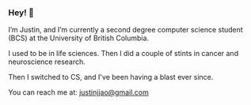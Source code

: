 ### Hey! 👋

<!--
**justinjao/justinjao** is a ✨ _special_ ✨ repository because its `README.md` (this file) appears on your GitHub profile.

Here are some ideas to get you started:

- 🔭 I’m currently working on ...
- 🌱 I’m currently learning ...
- 👯 I’m looking to collaborate on ...
- 🤔 I’m looking for help with ...
- 💬 Ask me about ...
- 📫 How to reach me: ...
- 😄 Pronouns: ...
- ⚡ Fun fact: ...
-->

I’m Justin, and I’m currently a second degree computer science student (BCS) at the University of British Columbia.

I used to be in life sciences. Then I did a couple of stints in cancer and neuroscience research. 

Then I switched to CS, and I've been having a blast ever since.

You can reach me at: justinjjao@gmail.com
